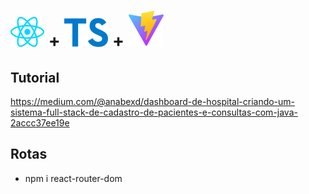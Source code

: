 #  <img src="./src/assets/react.svg"> +   <img src="./src/assets/ts.svg"> +   <img src="./src/assets/vite.svg">



## Tutorial 

https://medium.com/@anabexd/dashboard-de-hospital-criando-um-sistema-full-stack-de-cadastro-de-pacientes-e-consultas-com-java-2accc37ee19e

## Rotas

- npm i react-router-dom

  
